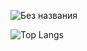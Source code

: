 ![Без названия](https://user-images.githubusercontent.com/93904441/198292079-1a50a6c2-1e42-476c-a252-56da68358687.gif)

![Top Langs](https://github-readme-stats.vercel.app/api/top-langs/?username=Umk1nus&theme=vuedark&layout=compact)
